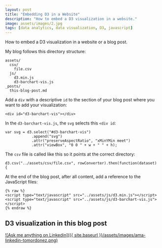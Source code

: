 ```yaml
---
layout: post
title: "Embedding D3 in a Website"
description: "How to embed a D3 visualization in a website."
image: assets/images/2.jpg
tags: [data analytics, data visualization, D3, javascript]
---
```


How to embed a D3 visualization in a website or a blog post.

My blog follows this directory structure:

    assets/
      csv/
        file.csv
      js/
        d3.min.js
        d3-barchart-vis.js
    _posts/
      this-blog-post.md


Add a `div` with a descriptive `id` to the section of your blog post where you want to add your visualization:

    <div id="d3-barchart-vis"></div>


In the `d3-barchart-vis.js`, the `svg` selects this `<div id`:

    var svg = d3.select("#d3-barchart-vis")
                .append("svg")
                .attr("preserveAspectRatio", "xMinYMin meet")
                .attr("viewBox", "0 0 " + w + " " + h);


The `csv` file is called like this so it points at the correct directory:

    d3.csv("../assets/csv/file.csv", rowConverter).then(function(dataset) {


At the end of the blog post, after all content, add a reference to the JavaScript files:

    {% raw %}
    <script type="text/javascript" src="../assets/js/d3.min.js"></script>
    <script type="text/javascript" src="../assets/js/d3-barchart-vis.js"></script>
    {% endraw %}

## D3 visualization in this blog post

<div id="d3-barchart-vis-final"></div>

[![Ask me anything on Linkedin]({{ site.baseurl }}/assets/images/ama-linkedin-tomordonez.png)](https://www.linkedin.com/in/tomordonez/)

<script type="text/javascript" src="../assets/js/d3.min.js"></script>
<script type="text/javascript" src="../assets/js/d3-barchart-vis-final.js"></script>